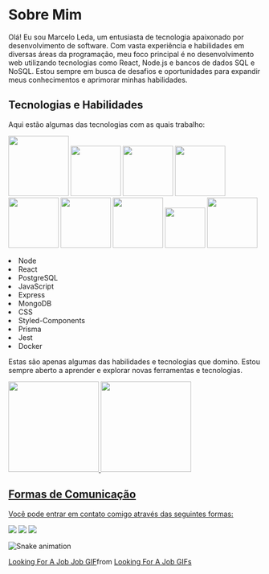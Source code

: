 
<h1>Sobre Mim</h1>

<p>Olá! Eu sou Marcelo Leda, um entusiasta de tecnologia apaixonado por desenvolvimento de software. Com vasta experiência e habilidades em diversas áreas da programação, meu foco principal é no desenvolvimento web utilizando tecnologias como React, Node.js e bancos de dados SQL e NoSQL. Estou sempre em busca de desafios e oportunidades para expandir meus conhecimentos e aprimorar minhas habilidades.</p>

<h2>Tecnologias e Habilidades</h2>
Aqui estão algumas das tecnologias com as quais trabalho:

<img src="https://cdn.jsdelivr.net/gh/devicons/devicon/icons/nodejs/nodejs-original-wordmark.svg" width="120" height="120" />       <img src="https://cdn.jsdelivr.net/gh/devicons/devicon/icons/react/react-original-wordmark.svg" width="100" height="100"/>       <img src="https://cdn.jsdelivr.net/gh/devicons/devicon/icons/javascript/javascript-original.svg" width="100" height="100"/>
<img src="https://cdn.jsdelivr.net/gh/devicons/devicon/icons/express/express-original-wordmark.svg" width="100" height="100"/>
<img src="https://cdn.jsdelivr.net/gh/devicons/devicon/icons/postgresql/postgresql-original-wordmark.svg" width="100" height="100"/>
<img src="https://cdn.jsdelivr.net/gh/devicons/devicon/icons/mongodb/mongodb-original-wordmark.svg" width="100" height="100"/>
<img src="https://cdn.jsdelivr.net/gh/devicons/devicon/icons/css3/css3-original-wordmark.svg" width="100" height="100"/>
<img src="https://cdn.jsdelivr.net/gh/devicons/devicon/icons/jest/jest-plain.svg" width="80" height="80"/>
<img src="https://cdn.jsdelivr.net/gh/devicons/devicon/icons/docker/docker-original-wordmark.svg" width="100" height="100"/>


<li>Node</li>
<li>React</li>
<li>PostgreSQL</li>
<li>JavaScript</li>
<li>Express</li>

<li>MongoDB</li>
<li>CSS</li>
<li>Styled-Components</li>

<li>Prisma</li>
<li>Jest</li>
<li>Docker</li>


Estas são apenas algumas das habilidades e tecnologias que domino. Estou sempre aberto a aprender e explorar novas ferramentas e tecnologias.

<div>
<a href="https://github.com/Marceloleda">
<img height="180em" src="https://github-readme-stats.vercel.app/api/top-langs/?username=Marceloleda&layout=compact&langs_count=7&theme=transparent"/>
<img height="180em" src="https://github-readme-stats.vercel.app/api?username=Marceloleda&show_icons=true&theme=transparent&include_all_commits=true&count_private=true"/>
</div>

  <h2>Formas de Comunicação</h2>
  
Você pode entrar em contato comigo através das seguintes formas:
  
  
<div>
<a href = "mailto:marcelo.leda@icomp.ufam.edu.br"><img src="https://img.shields.io/badge/Gmail-D14836?style=for-the-badge&logo=gmail&logoColor=white" target="_blank"></a>
<a href="https://www.linkedin.com/in/marcelo-leda/" target="_blank"><img src="https://img.shields.io/badge/-LinkedIn-%230077B5?style=for-the-badge&logo=linkedin&logoColor=white" target="_blank"></a>
<a href="https://github.com/Marceloleda" target="_blank"><img src="https://img.shields.io/badge/-Instagram-%23E4405F?style=for-the-badge&logo=instagram&logoColor=white" target="_blank"></a>
</div>
  
  
![Snake animation](https://github.com/Marceloleda/blob/output/github-contribution-grid-snake.svg)

<div class="tenor-gif-embed" data-postid="17955750" data-share-method="host" data-aspect-ratio="1" data-width="100%"><a href="https://tenor.com/view/looking-for-a-job-job-jobless-unemployed-hire-me-gif-17955750">Looking For A Job Job GIF</a>from <a href="https://tenor.com/search/looking+for+a+job-gifs">Looking For A Job GIFs</a></div> <script type="text/javascript" async src="https://tenor.com/embed.js"></script>
